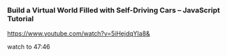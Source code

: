 <!-- @format -->

### Build a Virtual World Filled with Self-Driving Cars – JavaScript Tutorial

https://www.youtube.com/watch?v=5iHejdqYIa8&

watch to 47:46
